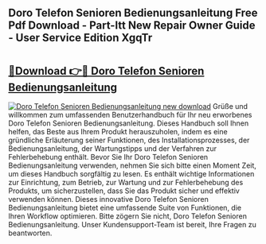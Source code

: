 ## Doro Telefon Senioren Bedienungsanleitung Free Pdf Download - Part-Itt New Repair Owner Guide - User Service Edition XgqTr

# <h2><a href="http://df02m0.blite.top/?on=Doro+Telefon+Senioren+Bedienungsanleitung">🔗Download 👉🔴 Doro Telefon Senioren Bedienungsanleitung</a></h2>

[![Doro Telefon Senioren Bedienungsanleitung new download](https://i.imgur.com/lujVjoI.png)](http://df02m0.blite.top/?on=Doro+Telefon+Senioren+Bedienungsanleitung)
Grüße und willkommen zum umfassenden Benutzerhandbuch für Ihr neu erworbenes Doro Telefon Senioren Bedienungsanleitung. Dieses Handbuch soll Ihnen helfen, das Beste aus Ihrem Produkt herauszuholen, indem es eine gründliche Erläuterung seiner Funktionen, des Installationsprozesses, der Bedienungsanleitung, der Wartungstipps und der Verfahren zur Fehlerbehebung enthält. Bevor Sie Ihr Doro Telefon Senioren Bedienungsanleitung verwenden, nehmen Sie sich bitte einen Moment Zeit, um dieses Handbuch sorgfältig zu lesen. Es enthält wichtige Informationen zur Einrichtung, zum Betrieb, zur Wartung und zur Fehlerbehebung des Produkts, um sicherzustellen, dass Sie das Produkt sicher und effektiv verwenden können. Dieses innovative Doro Telefon Senioren Bedienungsanleitung bietet eine umfassende Suite von Funktionen, die Ihren Workflow optimieren. Bitte zögern Sie nicht, Doro Telefon Senioren Bedienungsanleitung. Unser Kundensupport-Team ist bereit, Ihre Fragen zu beantworten.
